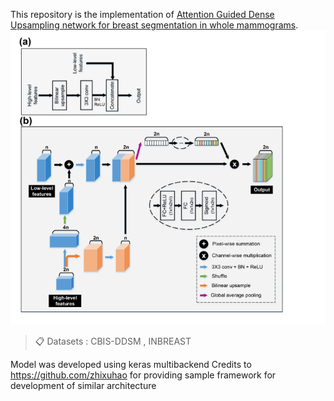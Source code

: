 This repository is the  implementation of [Attention Guided Dense Upsampling network for breast segmentation in whole mammograms](arXiv:1810.10151v35). 
![AUNet Architecture](https://github.com/Ravitha/AUNet/blob/master/AUNet.png)

>📋 Datasets : CBIS-DDSM , INBREAST

Model was developed using keras multibackend
Credits to https://github.com/zhixuhao for providing sample framework for development of similar architecture 
